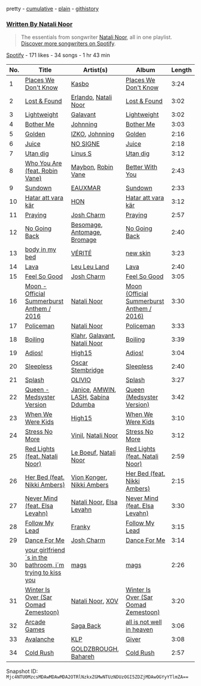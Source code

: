 pretty - [cumulative](/playlists/cumulative/37i9dQZF1EFLCxccHYZAKZ.md) - [plain](/playlists/plain/37i9dQZF1EFLCxccHYZAKZ) - [githistory](https://github.githistory.xyz/mackorone/spotify-playlist-archive/blob/main/playlists/plain/37i9dQZF1EFLCxccHYZAKZ)

### [Written By Natali Noor](https://open.spotify.com/playlist/37i9dQZF1EFLCxccHYZAKZ)

> The essentials from songwriter <a href="https://artists.spotify.com/songwriter/4ZhCwBHDbutA33WuZDmYFP">Natali Noor</a>, all in one playlist\. <a href="spotify:genre:0JQ5DAqbMKFSCjnQr8QZ3O">Discover more songwriters on Spotify</a>.

[Spotify](https://open.spotify.com/user/spotify) - 171 likes - 34 songs - 1 hr 43 min

| No. | Title | Artist(s) | Album | Length |
|---|---|---|---|---|
| 1 | [Places We Don't Know](https://open.spotify.com/track/3JrMXGfyYUlBNKrHe99Csy) | [Kasbo](https://open.spotify.com/artist/1ikID9RZZMvkuBGDWrqajq) | [Places We Don't Know](https://open.spotify.com/album/7v5PnPxKBVwKVQ6tytgUzG) | 3:24 |
| 2 | [Lost & Found](https://open.spotify.com/track/5QyY3GbsJAJZrZlVLTQpay) | [Erlando](https://open.spotify.com/artist/5cuIDrzlgb5jGwLlRWYnAc), [Natali Noor](https://open.spotify.com/artist/4pbDqb4qTvdtUTeJViSQ0k) | [Lost & Found](https://open.spotify.com/album/5k8zsDqh0j89tukIFccej6) | 3:02 |
| 3 | [Lightweight](https://open.spotify.com/track/2JXm9aNPEjD3AIyFf30tN9) | [Galavant](https://open.spotify.com/artist/7CsSec3NzFx2UipwF1APhu) | [Lightweight](https://open.spotify.com/album/0bP954c3tUo8kH4c3dpg0f) | 3:02 |
| 4 | [Bother Me](https://open.spotify.com/track/08vsue6MN8pSTrroi4IhFx) | [Johnning](https://open.spotify.com/artist/1yPdXrLhRc50YbwiwCr1uN) | [Bother Me](https://open.spotify.com/album/1iNpleGrkaShoSW2VLJt7C) | 3:03 |
| 5 | [Golden](https://open.spotify.com/track/4uIvIbeGjaLRVjGtxbIUUL) | [IZKO](https://open.spotify.com/artist/1BgmLUmytJuDy5CEzP7SL6), [Johnning](https://open.spotify.com/artist/1yPdXrLhRc50YbwiwCr1uN) | [Golden](https://open.spotify.com/album/6uNPQgkGoW0XMZ55YFU0FO) | 2:16 |
| 6 | [Juice](https://open.spotify.com/track/6y13QPTkGol87GyA7PpCWj) | [NO SIGNE](https://open.spotify.com/artist/1DoFYfnZ1zTlWU9ZGJLNuX) | [Juice](https://open.spotify.com/album/4xRTNQq8Liur3aYrGNnh4B) | 2:18 |
| 7 | [Utan dig](https://open.spotify.com/track/3QLkGh1DnNKEUFbcGpzp01) | [Linus S](https://open.spotify.com/artist/6bUbaWCjpjUl7pBQ4FQKgF) | [Utan dig](https://open.spotify.com/album/64F9k0bd7Zf2b5k2yd7XzQ) | 3:12 |
| 8 | [Who You Are \(feat\. Robin Vane\)](https://open.spotify.com/track/4wgFtDrCUzu2d333k4Yu7K) | [Maybon](https://open.spotify.com/artist/58WNaQYHzXvOY23UGICpOb), [Robin Vane](https://open.spotify.com/artist/4staIXcWEmr34cRhsDp8nW) | [Better With You](https://open.spotify.com/album/5IRhCZtMZgz3jATXM0YEdI) | 2:43 |
| 9 | [Sundown](https://open.spotify.com/track/2GcFA2lRvsiq83UnWMGGeB) | [EAUXMAR](https://open.spotify.com/artist/6jjKAAi2ahf5gQ37k7rJya) | [Sundown](https://open.spotify.com/album/68gDsH0JmcQJhzu7cTaLZf) | 2:33 |
| 10 | [Hatar att vara kär](https://open.spotify.com/track/18MpuOSImIe1L4h9jZqXN0) | [HON](https://open.spotify.com/artist/4ErLqbv0gQ49ED1AKtvrBr) | [Hatar att vara kär](https://open.spotify.com/album/65EmbYRfiaajO4kftbC1N4) | 3:12 |
| 11 | [Praying](https://open.spotify.com/track/4htljT3v7N8q5C1LFzE90g) | [Josh Charm](https://open.spotify.com/artist/0LXZQiNCmHoNhMgJqPu1Va) | [Praying](https://open.spotify.com/album/7lyiPlbNb8iZiR8cJsBrLI) | 2:57 |
| 12 | [No Going Back](https://open.spotify.com/track/2vSgW76655sD8YdCqZ5bN7) | [Besomage](https://open.spotify.com/artist/4ivfOZMa6lNjfcfpubOg6q), [Antomage](https://open.spotify.com/artist/6xqmiKO95KxwEiz8BQQauZ), [Bromage](https://open.spotify.com/artist/1aAW5k56ulsXw0ZEm6PpOS) | [No Going Back](https://open.spotify.com/album/0vp0e4m0DeTnouFtrE64w3) | 2:40 |
| 13 | [body in my bed](https://open.spotify.com/track/6fZv7ZDeC4pvtcbonRKqhN) | [VÉRITÉ](https://open.spotify.com/artist/1Fr6agZ6iSM5Ynn2k4C8sc) | [new skin](https://open.spotify.com/album/79IXyvIKV3yo80B9fpLCux) | 3:23 |
| 14 | [Lava](https://open.spotify.com/track/2hs2PHJuYNmFCi6bnVmHNK) | [Leu Leu Land](https://open.spotify.com/artist/6lH8TyRSfitGTanY5N4k2J) | [Lava](https://open.spotify.com/album/7MuUrgeqiiW3cH0rGO3yqE) | 2:40 |
| 15 | [Feel So Good](https://open.spotify.com/track/5uyJh3z8NrvRNry7YSNqQp) | [Josh Charm](https://open.spotify.com/artist/0LXZQiNCmHoNhMgJqPu1Va) | [Feel So Good](https://open.spotify.com/album/4KTk2TRMNMp9JN2JeUWC2i) | 3:05 |
| 16 | [Moon \- Official Summerburst Anthem / 2016](https://open.spotify.com/track/5M4mJKwSHV5d8sTlrO4J8i) | [Natali Noor](https://open.spotify.com/artist/4pbDqb4qTvdtUTeJViSQ0k) | [Moon \(Official Summerburst Anthem / 2016\)](https://open.spotify.com/album/1kW9XcmMNIy4qwjncfViyX) | 3:30 |
| 17 | [Policeman](https://open.spotify.com/track/26RmJET3Qbk9hMJWG89lVs) | [Natali Noor](https://open.spotify.com/artist/4pbDqb4qTvdtUTeJViSQ0k) | [Policeman](https://open.spotify.com/album/1wK2qJAZACswet6W4Id2ft) | 3:33 |
| 18 | [Boiling](https://open.spotify.com/track/05gFzegb6BktSf5irqDcyT) | [Klahr](https://open.spotify.com/artist/3OITAuZNhf2Z9DySHJsCKD), [Galavant](https://open.spotify.com/artist/7CsSec3NzFx2UipwF1APhu), [Natali Noor](https://open.spotify.com/artist/4pbDqb4qTvdtUTeJViSQ0k) | [Boiling](https://open.spotify.com/album/3UF5pFIUg2oNNIkkekPEik) | 3:39 |
| 19 | [Adios!](https://open.spotify.com/track/2B021Vp8zMjUFsVz26fkN0) | [High15](https://open.spotify.com/artist/1m7tgi2gXk1x4dxllqj53X) | [Adios!](https://open.spotify.com/album/7kGoSK4R4F5uPlacA5ZUQn) | 3:04 |
| 20 | [Sleepless](https://open.spotify.com/track/1XTaHOa5fk73VbEBQlkP2z) | [Oscar Stembridge](https://open.spotify.com/artist/21PEkJjPYN8SDkaATbMdl9) | [Sleepless](https://open.spotify.com/album/4aYcKQuqP4AjHvaa69xibv) | 2:40 |
| 21 | [Splash](https://open.spotify.com/track/4zdKDFFjZ5ZWGBRgNIwGF6) | [OLIVIO](https://open.spotify.com/artist/4AqSg5M86lgbLEEprbEajB) | [Splash](https://open.spotify.com/album/6gCrd502MTnnIfDfuytFbV) | 3:27 |
| 22 | [Queen \- Medsyster Version](https://open.spotify.com/track/7iUMq85VsJkFsGhRU3FT6f) | [Janice](https://open.spotify.com/artist/1uKR3ihZmv8a93heLPYKQ8), [AMWIN](https://open.spotify.com/artist/4Lj9IwyjADyWsk9eEtQUbY), [LASH](https://open.spotify.com/artist/3A6EnD5cRkVQdHsHeKcWV6), [Sabina Ddumba](https://open.spotify.com/artist/2Mp409M6EpFr3kGdQ1mwjS) | [Queen \(Medsyster Version\)](https://open.spotify.com/album/07VAigrA5trYduULBqHpZX) | 3:42 |
| 23 | [When We Were Kids](https://open.spotify.com/track/2upAsEC2spNx7SjeegZXed) | [High15](https://open.spotify.com/artist/1m7tgi2gXk1x4dxllqj53X) | [When We Were Kids](https://open.spotify.com/album/3K8UDI2CeV11Mv27FVZhV6) | 3:10 |
| 24 | [Stress No More](https://open.spotify.com/track/7e4AjAysr2lNQVva4Lasvy) | [Vinil](https://open.spotify.com/artist/4B9njk5H0MezHq02ZrF6SA), [Natali Noor](https://open.spotify.com/artist/4pbDqb4qTvdtUTeJViSQ0k) | [Stress No More](https://open.spotify.com/album/7hx7CmaGtC2odugPxf1TR8) | 3:12 |
| 25 | [Red Lights \(feat\. Natali Noor\)](https://open.spotify.com/track/1RXnYPcwdFfohfT6P20U3S) | [Le Boeuf](https://open.spotify.com/artist/6yTeWbdwQqIVfU1jGk2aeH), [Natali Noor](https://open.spotify.com/artist/4pbDqb4qTvdtUTeJViSQ0k) | [Red Lights \(feat\. Natali Noor\)](https://open.spotify.com/album/1h6l1uadQeVYjf7LxX9tpV) | 2:59 |
| 26 | [Her Bed \(feat\. Nikki Ambers\)](https://open.spotify.com/track/7kU2p11hk4kHFH2aL95qHB) | [Vion Konger](https://open.spotify.com/artist/30IONe5gqXy6MXSNHVCCYP), [Nikki Ambers](https://open.spotify.com/artist/01PAM2LxCLL6tflnv7mbV7) | [Her Bed \(feat\. Nikki Ambers\)](https://open.spotify.com/album/1YGRXIRAbMEHCnLyzy9n4P) | 2:15 |
| 27 | [Never Mind \(feat\. Elsa Levahn\)](https://open.spotify.com/track/69oO90qEp9gtJAYAcM6PhU) | [Natali Noor](https://open.spotify.com/artist/4pbDqb4qTvdtUTeJViSQ0k), [Elsa Levahn](https://open.spotify.com/artist/3V48vwiLD8FTN7N65jQWe2) | [Never Mind \(feat\. Elsa Levahn\)](https://open.spotify.com/album/6txRMwdPk43hP0Q7B5Os98) | 3:30 |
| 28 | [Follow My Lead](https://open.spotify.com/track/5OslK7ffEGzBSoYmqKizp4) | [Franky](https://open.spotify.com/artist/2pcPNkJ8zVDA2SBDeHW0gW) | [Follow My Lead](https://open.spotify.com/album/7DMfbl78axtdRQBc9grc0L) | 3:15 |
| 29 | [Dance For Me](https://open.spotify.com/track/73l6SThNBdr2f48TD9lzeN) | [Josh Charm](https://open.spotify.com/artist/0LXZQiNCmHoNhMgJqPu1Va) | [Dance For Me](https://open.spotify.com/album/0FNbpjAfQWgejuAlKTapB1) | 3:14 |
| 30 | [your girlfriend´s in the bathroom, i´m trying to kiss you](https://open.spotify.com/track/2NHbMEJ3lozGJ4fRG8UIVl) | [mags](https://open.spotify.com/artist/5ptYy8juurZJsWloxULC3V) | [mags](https://open.spotify.com/album/5RAlBASgQpO3Vuoq2KMHnX) | 2:26 |
| 31 | [Winter Is Over \(Sar Oomad Zemestoon\)](https://open.spotify.com/track/4xNbZHwy05mDPp8aDJSVzG) | [Natali Noor](https://open.spotify.com/artist/4pbDqb4qTvdtUTeJViSQ0k), [XOV](https://open.spotify.com/artist/58jXqrbY8mAk006MNu3NCv) | [Winter Is Over \(Sar Oomad Zemestoon\)](https://open.spotify.com/album/4Tfp5bhONESSxLwwKFR9Jr) | 3:20 |
| 32 | [Arcade Games](https://open.spotify.com/track/2A9dSXcHoFBZb978YuVg5J) | [Saga Back](https://open.spotify.com/artist/6FRCzy12LTGeWQs6mKfX3R) | [all is not well in heaven](https://open.spotify.com/album/2P5RCDWAC8l1qmnrj6bch3) | 3:06 |
| 33 | [Avalanche](https://open.spotify.com/track/4GavDWsnBIP0Q9GfQkhvyD) | [KLP](https://open.spotify.com/artist/3cWOwptrfEuGMJ2cM7ipc3) | [Giver](https://open.spotify.com/album/01cbm7RUoB7Xs9A4lrzPyd) | 3:08 |
| 34 | [Cold Rush](https://open.spotify.com/track/0sfbJ6Eeq70PNGk4Rm8ns7) | [GOLDZBROUGH](https://open.spotify.com/artist/6vEDfcV5oesdmJzfTlidkz), [Bahareh](https://open.spotify.com/artist/3RbRHpD8ELMTsuEWGsUbiy) | [Cold Rush](https://open.spotify.com/album/2AVOS3JCamykZmbs5uQTUF) | 2:57 |

Snapshot ID: `Mjc4NTU0MzcsMDAwMDAwMDA2OTRlNzkxZGMwNTUzNDUzOGI5ZDZjMDAwOGYyYTlmZA==`
